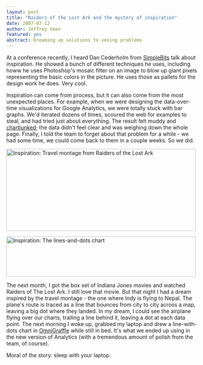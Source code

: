 ```yaml
--- 
layout: post
title: "Raiders of the Lost Ark and the mystery of inspiration"
date: 2007-07-12
author: Jeffrey Veen
featured: yes
abstract: Dreaming up solutions to vexing problems
---
```

At a conference recently, I heard Dan Cederholm from <a href="http://simplebits.com">SimpleBits</a> talk about inspiration. He showed a bunch of different techniques he uses, including howw he uses Photoshop's mosaic filter on an image to blow up giant pixels representing the basic colors in the picture. He uses those as pallets for the design work he does. Very cool.

Inspiration can come from process, but it can also come from the most unexpected places. For example, when we were designing the data-over-time visualizations for Google Analytics, we were totally stuck with bar graphs. We'd iterated dozens of times, scoured the web for examples to steal, and had tried just about everything. The result felt muddy and <a href="http://www.veen.com/jeff/archives/000071.html">chartjunked</a>; the data didn't feel clear and was weighing down the whole page. Finally, I told the team to forget about that problem for a while - we had some time, we could come back to them in a couple weeks. So we did.

<a href="http://www.flickr.com/photos/veen/783891052/" title="Photo Sharing"><img src="http://farm2.static.flickr.com/1244/783891052_8714746f41.jpg" width="500" height="216" alt="Inspiration: Travel montage from Raiders of the Lost Ark" /></a>

<a href="http://www.flickr.com/photos/veen/783890816/" title="Photo Sharing"><img src="http://farm2.static.flickr.com/1406/783890816_c2098c0bcd.jpg" width="500" height="106" alt="Inspiration: The lines-and-dots chart" /></a>

The next month, I got the box set of Indiana Jones movies and watched Raiders of The Lost Ark. I still love that movie. But that night I had a dream inspired by the travel montage - the one where Indy is flying to Nepal. The plane's route is traced as a line that bounces from city to city across a map, leaving a big dot where they landed. In my dream, I could see the airplane flying over our charts, trailing a line behind it, leaving a dot at each data point. The next morning I woke up, grabbed my laptop and drew a line-with-dots chart in <a href="http://www.omnigroup.com/applications/omnigraffle/">OmniGraffle</a> while still in bed. It's what we ended up using in the new version of Analytics (with a tremendous amount of polish from the team, of course).

Moral of the story: sleep with your laptop.
